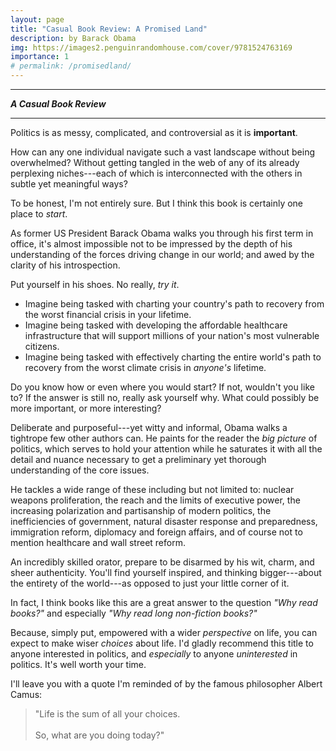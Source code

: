 ```yaml
---
layout: page
title: "Casual Book Review: A Promised Land"
description: by Barack Obama
img: https://images2.penguinrandomhouse.com/cover/9781524763169
importance: 1
# permalink: /promisedland/
---
```


---

**_A Casual Book Review_**

---


Politics is as messy, complicated, and controversial as it is **important**. 

How can any one individual navigate such a vast landscape without being overwhelmed? Without getting tangled in the web of any of its already perplexing niches---each of which is interconnected with the others in subtle yet meaningful ways?

To be honest, I'm not entirely sure. But I think this book is certainly one place to _start_.

As former US President Barack Obama walks you through his first term in office, it's almost impossible not to be impressed by the depth of his understanding of the forces driving change in our world; and awed by the clarity of his introspection.

Put yourself in his shoes. No really, _try it_.

- Imagine being tasked with charting your country's path to recovery from the worst financial crisis in your lifetime. 
- Imagine being tasked with developing the affordable healthcare infrastructure that will support millions of your nation's most vulnerable citizens.
- Imagine being tasked with effectively charting the entire world's path to recovery from the worst climate crisis in _anyone's_ lifetime.

Do you know how or even where you would start? If not, wouldn't you like to? If the answer is still no, really ask yourself why. What could possibly be more important, or more interesting?

Deliberate and purposeful---yet witty and informal, Obama walks a tightrope few other authors can. He paints for the reader the _big picture_ of politics, which serves to hold your attention while he saturates it with all the detail and nuance necessary to get a preliminary yet thorough understanding of the core issues.

He tackles a wide range of these including but not limited to: nuclear weapons proliferation, the reach and the limits of executive power, the increasing polarization and partisanship of modern politics, the inefficiencies of government, natural disaster response and preparedness, immigration reform, diplomacy and foreign affairs, and of course not to mention healthcare and wall street reform. 

An incredibly skilled orator, prepare to be disarmed by his wit, charm, and sheer authenticity. You'll find yourself inspired, and thinking bigger---about the entirety of the world---as opposed to just your little corner of it.

In fact, I think books like this are a great answer to the question _"Why read books?"_  and especially _"Why read long non-fiction books?"_

Because, simply put, empowered with a wider _perspective_ on life, you can expect to make wiser _choices_ about life. I'd gladly recommend this title to anyone interested in politics, and _especially_ to anyone _uninterested_ in politics. It's well worth your time.

I'll leave you with a quote I'm reminded of by the famous philosopher Albert Camus:

>   "Life is the sum of all your choices. <br /> <br />  So, what are you doing today?"



